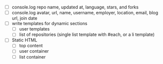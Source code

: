 - [ ] console.log repo name, updated at, language, stars, and forks
- [ ] console.log avatar, url, name, username, employer, location, email, blog url, join date
- [ ] write templates for dynamic sections
	- [ ] user templates
	- [ ] list of repositories (single list template with #each, or a li template)
- [ ] Static HTML
	- [ ] top content
	- [ ] user container
	- [ ] list container